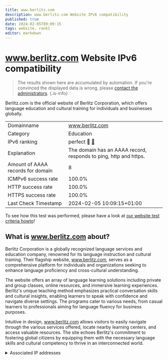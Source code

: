 ```yaml
---
title: www.berlitz.com
description: www.berlitz.com Website IPv6 compatibility
published: true
date: 2024-02-05T09:09:15
tags: website, rank1
editor: markdown
---
```


# www.berlitz.com Website IPv6 compatibility

> The results shown here are accumulated by automation. If you're convinced the displayed data is wrong, please [contact the administrators](/howto/chat). 
{.is-info}

Berlitz.com is the official website of Berlitz Corporation, which offers language education and cultural training for individuals and businesses globally.


|   |   |
| - | - |
| Domainname | www.berlitz.com
| Category | Education |
| IPv6 ranking | perfect :1st_place_medal: [🔗](/howto/ranking) |
| Explanation | The domain has an AAAA record, responds to ping, http and https. |
| Amount of AAAA records for domain | 8 |
| ICMPv6 success rate | 100.0%|
| HTTP success rate | 100.0% |
| HTTPS success rate | 100.0% |
| Last Check Timestamp | 2024-02-05 10:09:15+01:00 |

To see how this test was performed, please have a look at [our website test criteria howto](/howto/testcriteria/website)!


## What is www.berlitz.com about?
Berlitz Corporation is a globally recognized language services and education company, renowned for its language instruction and cultural training. Their flagship website, www.berlitz.com, serves as a comprehensive platform for individuals and organizations seeking to enhance language proficiency and cross-cultural understanding.

The website offers an array of language learning solutions including private and group classes, online resources, and immersive learning experiences. Berlitz's unique teaching method emphasizes practical conversation skills and cultural insights, enabling learners to speak with confidence and navigate diverse settings. The programs cater to various needs, from casual learners to professionals aiming for language fluency for business purposes.

Intuitive in design, www.berlitz.com allows visitors to easily navigate through the various services offered, locate nearby learning centers, and access valuable resources. The site echoes Berlitz's commitment to fostering global citizens by equipping them with the necessary language skills and cultural competency to thrive in an interconnected world.



<details>
<summary>Associated IP addresses</summary>

2600:9000:224a:7200:9:504e:c680:93a1

2600:9000:224a:ec00:9:504e:c680:93a1

2600:9000:224a:9a00:9:504e:c680:93a1

2600:9000:224a:2400:9:504e:c680:93a1

2600:9000:224a:6e00:9:504e:c680:93a1

2600:9000:224a:fe00:9:504e:c680:93a1

2600:9000:224a:8600:9:504e:c680:93a1

2600:9000:224a:a200:9:504e:c680:93a1

</details>

